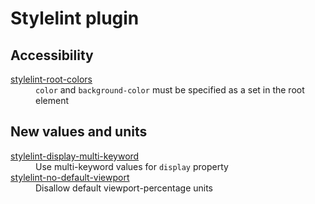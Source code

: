 # Stylelint plugin

## Accessibility

<dl>
<dt><a href="packages/root-colors">stylelint-root-colors</a></dt>
<dd><code>color</code> and <code>background-color</code> must be specified as a set in the root element</dd>
</dl>

## New values and units

<dl>
<dt><a href="packages/display-multi-keyword">stylelint-display-multi-keyword</a></dt>
<dd>Use multi-keyword values for <code>display</code> property</dd>
<dt><a href="packages/no-default-viewport">stylelint-no-default-viewport</a></dt>
<dd>Disallow default viewport-percentage units</dd>
</dl>
